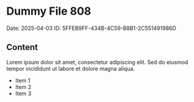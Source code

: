 # Dummy File 808

Date: 2025-04-03
ID: 5FFEB9FF-434B-4C59-B8B1-2C551491986D

## Content

Lorem ipsum dolor sit amet, consectetur adipiscing elit.
Sed do eiusmod tempor incididunt ut labore et dolore magna aliqua.

* Item 1
* Item 2
* Item 3
